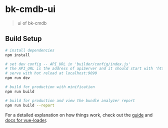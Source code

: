 # bk-cmdb-ui

> ui of bk-cmdb

## Build Setup

``` bash
# install dependencies
npm install

# set dev config -- API_URL in 'builder/config/index.js'
# the API_URL is the address of apiServer and it should start with 'http(s)://', end with '/'
# serve with hot reload at localhost:9090
npm run dev

# build for production with minification
npm run build

# build for production and view the bundle analyzer report
npm run build --report
```

For a detailed explanation on how things work, check out the [guide](http://vuejs-templates.github.io/webpack/) and [docs for vue-loader](http://vuejs.github.io/vue-loader).
